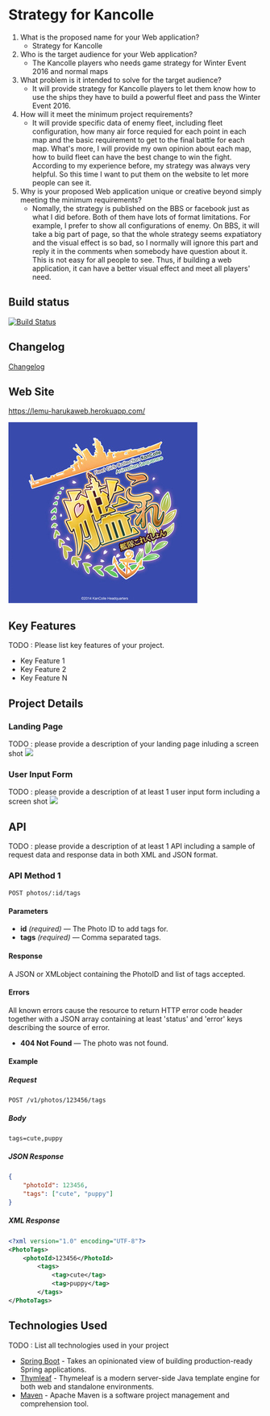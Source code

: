 # Strategy for Kancolle

1. What is the proposed name for your Web application?
    - Strategy for Kancolle
2. Who is the target audience for your Web application?
    - The Kancolle players who needs game strategy for Winter Event 2016 and normal maps
3. What problem is it intended to solve for the target audience?
    - It will provide strategy for Kancolle players to let them know how to use the ships they have to build a powerful fleet and pass the Winter Event 2016.
4. How will it meet the minimum project requirements?
    - It will provide specific data of enemy fleet, including fleet configuration, how many air force requied for each point in each map and the basic requirement to get to the final battle for each map. What's more, I will provide my own opinion about each map, how to build fleet can have the best change to win the fight. According to my experience before, my strategy was always very helpful. So this time I want to put them on the website to let more people can see it. 
5. Why is your proposed Web application unique or creative beyond simply meeting the minimum requirements?
    - Nomally, the strategy is published on the BBS or facebook just as what I did before. Both of them have lots of format limitations. For example, I prefer to show all configurations of enemy. On BBS, it will take a big part of page, so that the whole strategy seems expatiatory and the visual effect is so bad, so I normally will ignore this part and reply it in the comments when somebody have question about it. This is not easy for all people to see. Thus, if building a web application, it can have a better visual effect and meet all players' need.
     
## Build status

[![Build Status](https://travis-ci.org/infsci2560sp17/full-stack-web-LeMU-Haruka.svg?branch=master)](https://travis-ci.org/infsci2560sp17/full-stack-web-LeMU-Haruka)

## Changelog
[Changelog](CHANGELOG.md)

## Web Site

https://lemu-harukaweb.herokuapp.com/

![](https://github.com/infsci2560sp17/full-stack-web-LeMU-Haruka/blob/master/bmp/kancolle.jpg)

## Key Features

TODO : Please list key features of your project.

* Key Feature 1
* Key Feature 2
* Key Feature N

## Project Details

### Landing Page

TODO : please provide a description of your landing page inluding a screen shot ![](https://.../image.JPG)

### User Input Form

TODO : please provide a description of at least 1 user input form including a screen shot ![](https://.../image.jpg)

## API

TODO : please provide a description of at least 1 API including a sample of request data and response data in both XML and JSON format.

### API Method 1

    POST photos/:id/tags

#### Parameters

- **id** _(required)_ — The Photo ID to add tags for.
- **tags** _(required)_ — Comma separated tags.

#### Response

A JSON or XMLobject containing the PhotoID and list of tags accepted.

#### Errors

All known errors cause the resource to return HTTP error code header together with a JSON array containing at least 'status' and 'error' keys describing the source of error.

- **404 Not Found** — The photo was not found.

#### Example

##### Request

    POST /v1/photos/123456/tags

##### Body

    tags=cute,puppy


##### JSON Response

```json
{
    "photoId": 123456,
    "tags": ["cute", "puppy"]
}
```

##### XML Response

```xml
<?xml version="1.0" encoding="UTF-8"?>
<PhotoTags>
    <photoId>123456</PhotoId>
        <tags>
            <tag>cute</tag>
            <tag>puppy</tag>
        </tags>
</PhotoTags>
```

## Technologies Used

TODO : List all technologies used in your project

- [Spring Boot](https://projects.spring.io/spring-boot/) - Takes an opinionated view of building production-ready Spring applications.
- [Thymleaf](http://www.thymeleaf.org/) - Thymeleaf is a modern server-side Java template engine for both web and standalone environments.
- [Maven](https://maven.apache.org/) - Apache Maven is a software project management and comprehension tool.